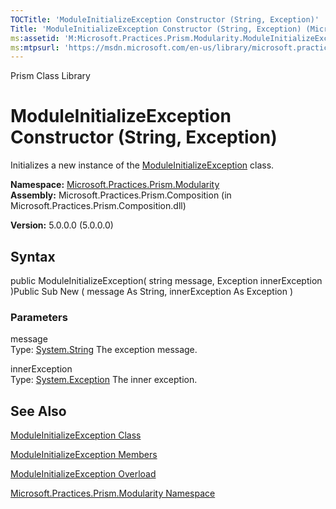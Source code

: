 ```yaml
---
TOCTitle: 'ModuleInitializeException Constructor (String, Exception)'
Title: 'ModuleInitializeException Constructor (String, Exception) (Microsoft.Practices.Prism.Modularity)'
ms:assetid: 'M:Microsoft.Practices.Prism.Modularity.ModuleInitializeException.\#ctor(System.String,System.Exception)'
ms:mtpsurl: 'https://msdn.microsoft.com/en-us/library/microsoft.practices.prism.modularity.moduleinitializeexception.moduleinitializeexception(v=pandp.50)'
---
```


Prism Class Library

ModuleInitializeException Constructor (String, Exception)
=========================================================

Initializes a new instance of the [ModuleInitializeException](https://msdn.microsoft.com/library/microsoft.practices.prism.modularity.moduleinitializeexception) class.

**Namespace:** [Microsoft.Practices.Prism.Modularity](https://msdn.microsoft.com/library/microsoft.practices.prism.modularity)
**Assembly:** Microsoft.Practices.Prism.Composition (in Microsoft.Practices.Prism.Composition.dll)

**Version:** 5.0.0.0 (5.0.0.0)

## Syntax


public ModuleInitializeException( string message, Exception innerException )Public Sub New ( message As String, innerException As Exception )

### Parameters

message  
Type: [System.String](http://msdn.microsoft.com/en-us/library/s1wwdcbf)
The exception message.

innerException  
Type: [System.Exception](http://msdn.microsoft.com/en-us/library/c18k6c59)
The inner exception.

See Also
--------


[ModuleInitializeException Class](https://msdn.microsoft.com/library/microsoft.practices.prism.modularity.moduleinitializeexception)

[ModuleInitializeException Members](https://msdn.microsoft.com/allmembers.t:microsoft.practices.prism.modularity.moduleinitializeexception)

[ModuleInitializeException Overload](https://msdn.microsoft.com/overload:microsoft.practices.prism.modularity.moduleinitializeexception.)

[Microsoft.Practices.Prism.Modularity Namespace](https://msdn.microsoft.com/library/microsoft.practices.prism.modularity)
